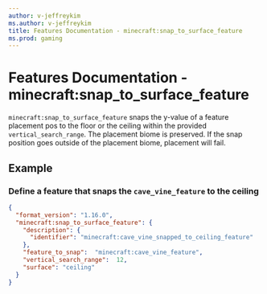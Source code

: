 ```yaml
---
author: v-jeffreykim
ms.author: v-jeffreykim
title: Features Documentation - minecraft:snap_to_surface_feature
ms.prod: gaming
---
```


# Features Documentation - minecraft:snap_to_surface_feature

`minecraft:snap_to_surface_feature` snaps the y-value of a feature placement pos to the floor or the ceiling within the provided `vertical_search_range`. The placement biome is preserved. If the snap position goes outside of the placement biome, placement will fail.

## Example

### Define a feature that snaps the `cave_vine_feature` to the ceiling

```json
{
  "format_version": "1.16.0",
  "minecraft:snap_to_surface_feature": {
    "description": {
      "identifier": "minecraft:cave_vine_snapped_to_ceiling_feature"
    },
    "feature_to_snap":  "minecraft:cave_vine_feature",
    "vertical_search_range":  12,
    "surface": "ceiling"
  }
}
```
